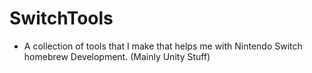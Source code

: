 # SwitchTools

* A collection of tools that I make that helps me with Nintendo Switch homebrew Development. (Mainly Unity Stuff)